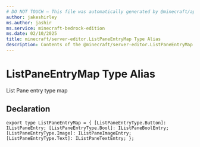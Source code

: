 ```yaml
---
# DO NOT TOUCH — This file was automatically generated by @minecraft/api-docs-generator, to report problems file an issue at https://github.com/Mojang/minecraft-scripting-libraries
author: jakeshirley
ms.author: jashir
ms.service: minecraft-bedrock-edition
ms.date: 02/10/2025
title: minecraft/server-editor.ListPaneEntryMap Type Alias
description: Contents of the @minecraft/server-editor.ListPaneEntryMap type alias.
---
```

# ListPaneEntryMap Type Alias

List Pane entry type map

## Declaration
`export type ListPaneEntryMap = {
    [ListPaneEntryType.Button]: IListPaneEntry;
    [ListPaneEntryType.Bool]: IListPaneBoolEntry;
    [ListPaneEntryType.Image]: IListPaneImageEntry;
    [ListPaneEntryType.Text]: IListPaneTextEntry;
};`
